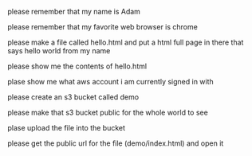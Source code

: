 please remember that my name is Adam

please remember that my favorite web browser is chrome

please make a file called hello.html and put a html full page in there that says hello world from my name

please show me the contents of hello.html

plase show me what aws account i am currently signed in with

please create an s3 bucket called demo

please make that s3 bucket public for the whole world to see

plase upload the file into the bucket

please get the public url for the file (demo/index.html) and open it
